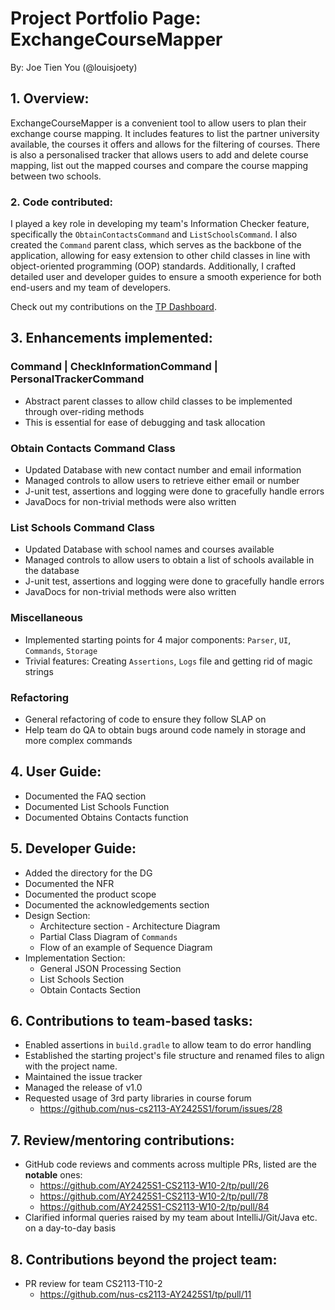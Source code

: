 # Project Portfolio Page: ExchangeCourseMapper

By: Joe Tien You (@louisjoety)

## 1. Overview:
ExchangeCourseMapper is a convenient tool to allow users to plan their exchange course mapping.
It includes features to list the partner university available, the courses it offers and allows for the filtering of
courses. There is also a personalised tracker that allows users to add and delete course mapping, list out the mapped
courses and compare the course mapping between two schools.

### 2. Code contributed:
I played a key role in developing my team's Information Checker feature, specifically the `ObtainContactsCommand` and 
`ListSchoolsCommand`. I also created the `Command` parent class, which serves as the backbone of the application, 
allowing for easy extension to other child classes in line with object-oriented programming (OOP) standards. 
Additionally, I crafted detailed user and developer guides to ensure a smooth experience for both end-users and 
my team of developers.

Check out my contributions on the [TP Dashboard](https://nus-cs2113-ay2425s1.github.io/tp-dashboard/?search=louisjoety&sort=groupTitle%20dsc&sortWithin=title&since=2024-09-20&timeframe=commit&mergegroup=&groupSelect=groupByRepos&breakdown=false).

## 3. Enhancements implemented:

### Command | CheckInformationCommand | PersonalTrackerCommand
* Abstract parent classes to allow child classes to be implemented through over-riding methods
* This is essential for ease of debugging and task allocation

### Obtain Contacts Command Class
* Updated Database with new contact number and email information
* Managed controls to allow users to retrieve either email or number
* J-unit test, assertions and logging were done to gracefully handle errors
* JavaDocs for non-trivial methods were also written

### List Schools Command Class
* Updated Database with school names and courses available
* Managed controls to allow users to obtain a list of schools available in the database
* J-unit test, assertions and logging were done to gracefully handle errors
* JavaDocs for non-trivial methods were also written

### Miscellaneous
* Implemented starting points for 4 major components: `Parser`, `UI`, `Commands`, `Storage`
* Trivial features: Creating `Assertions`, `Logs` file and getting rid of magic strings

### Refactoring
* General refactoring of code to ensure they follow SLAP on 
* Help team do QA to obtain bugs around code namely in storage and more complex commands

## 4. User Guide:
* Documented the FAQ section 
* Documented List Schools Function
* Documented Obtains Contacts function 

## 5. Developer Guide:
* Added the directory for the DG 
* Documented the NFR
* Documented the product scope
* Documented the acknowledgements section
* Design Section: 
  * Architecture section - Architecture Diagram
  * Partial Class Diagram of `Commands`
  * Flow of an example of Sequence Diagram 
* Implementation Section: 
  * General JSON Processing Section
  * List Schools Section
  * Obtain Contacts Section

## 6. Contributions to team-based tasks:
* Enabled assertions in `build.gradle` to allow team to do error handling
* Established the starting project's file structure and renamed files to align with the project name.
* Maintained the issue tracker 
* Managed the release of v1.0
* Requested usage of 3rd party libraries in course forum
  * https://github.com/nus-cs2113-AY2425S1/forum/issues/28

## 7. Review/mentoring contributions:
* GitHub code reviews and comments across multiple PRs, listed are the **notable** ones:
  * https://github.com/AY2425S1-CS2113-W10-2/tp/pull/26
  * https://github.com/AY2425S1-CS2113-W10-2/tp/pull/78
  * https://github.com/AY2425S1-CS2113-W10-2/tp/pull/84
* Clarified informal queries raised by my team about IntelliJ/Git/Java etc. on a day-to-day basis

## 8. Contributions beyond the project team:
* PR review for team CS2113-T10-2
  * https://github.com/nus-cs2113-AY2425S1/tp/pull/11
